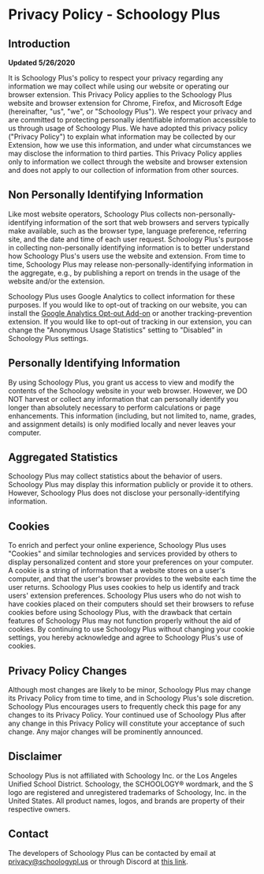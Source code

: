 # Privacy Policy - Schoology Plus

## Introduction

**Updated 5/26/2020**

It is Schoology Plus's policy to respect your privacy regarding any information we may collect while using our website or operating our browser extension. This Privacy Policy applies to the Schoology Plus website and browser extension for Chrome, Firefox, and Microsoft Edge (hereinafter, "us", "we", or "Schoology Plus"). We respect your privacy and are committed to protecting personally identifiable information accessible to us through usage of Schoology Plus. We have adopted this privacy policy ("Privacy Policy") to explain what information may be collected by our Extension, how we use this information, and under what circumstances we may disclose the information to third parties. This Privacy Policy applies only to information we collect through the website and browser extension and does not apply to our collection of information from other sources.

## Non Personally Identifying Information

Like most website operators, Schoology Plus collects non-personally-identifying information of the sort that web browsers and servers typically make available, such as the browser type, language preference, referring site, and the date and time of each user request. Schoology Plus's purpose in collecting non-personally identifying information is to better understand how Schoology Plus's users use the website and extension. From time to time, Schoology Plus may release non-personally-identifying information in the aggregate, e.g., by publishing a report on trends in the usage of the website and/or the extension.

Schoology Plus uses Google Analytics to collect information for these purposes. If you would like to opt-out of tracking on our website, you can install the [Google Analytics Opt-out Add-on](https://chrome.google.com/webstore/detail/google-analytics-opt-out/fllaojicojecljbmefodhfapmkghcbnh?hl=en) or another tracking-prevention extension. If you would like to opt-out of tracking in our extension, you can change the "Anonymous Usage Statistics" setting to "Disabled" in Schoology Plus settings.

## Personally Identifying Information

By using Schoology Plus, you grant us access to view and modify the contents of the Schoology website in your web browser. However, we DO NOT harvest or collect any information that can personally identify you longer than absolutely necessary to perform calculations or page enhancements. This information (including, but not limited to, name, grades, and assignment details) is only modified locally and never leaves your computer. 

## Aggregated Statistics

Schoology Plus may collect statistics about the behavior of users. Schoology Plus may display this information publicly or provide it to others. However, Schoology Plus does not disclose your personally-identifying information.

## Cookies

To enrich and perfect your online experience, Schoology Plus uses "Cookies" and similar technologies and services provided by others to display personalized content and store your preferences on your computer. A cookie is a string of information that a website stores on a user's computer, and that the user's browser provides to the website each time the user returns. Schoology Plus uses cookies to help us identify and track users' extension preferences. Schoology Plus users who do not wish to have cookies placed on their computers should set their browsers to refuse cookies before using Schoology Plus, with the drawback that certain features of Schoology Plus may not function properly without the aid of cookies. By continuing to use Schoology Plus without changing your cookie settings, you hereby acknowledge and agree to Schoology Plus's use of cookies.

## Privacy Policy Changes

Although most changes are likely to be minor, Schoology Plus may change its Privacy Policy from time to time, and in Schoology Plus's sole discretion. Schoology Plus encourages users to frequently check this page for any changes to its Privacy Policy. Your continued use of Schoology Plus after any change in this Privacy Policy will constitute your acceptance of such change. Any major changes will be prominently announced.

## Disclaimer

Schoology Plus is not affiliated with Schoology Inc. or the Los Angeles Unified School District. Schoology, the SCHOOLOGY® wordmark, and the S logo are registered and unregistered trademarks of Schoology, Inc. in the United States. All product names, logos, and brands are property of their respective owners.

## Contact

The developers of Schoology Plus can be contacted by email at [privacy@schoologypl.us](mailto:privacy@schoologypl.us) or through Discord at [this link](https://schoologypl.us/discord).
